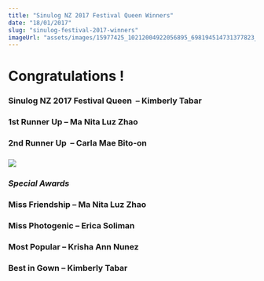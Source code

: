 ```yaml
---
title: "Sinulog NZ 2017 Festival Queen Winners"
date: "18/01/2017"
slug: "sinulog-festival-2017-winners"
imageUrl: "assets/images/15977425_10212004922056895_698194514731377823_n.jpg"
---
```


Congratulations !
=================

### Sinulog NZ 2017 Festival Queen  – Kimberly Tabar

### 1st Runner Up – Ma Nita Luz Zhao

### 2nd Runner Up  – Carla Mae Bito-on

### ![](https://i0.wp.com/santonino-nz.org/wp-content/uploads/2017/01/15977425_10212004922056895_698194514731377823_n.jpg?resize=480%2C240)

### _Special Awards_

### Miss Friendship – Ma Nita Luz Zhao

### Miss Photogenic – Erica Soliman

### Most Popular – Krisha Ann Nunez

### Best in Gown – Kimberly Tabar